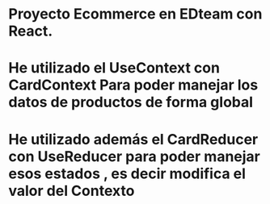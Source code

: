 # Proyecto Ecommerce en EDteam con React.

# He utilizado el UseContext con CardContext Para poder manejar los datos de productos de forma global
# He utilizado además el CardReducer con UseReducer para poder manejar esos estados , es decir modifica el valor del Contexto